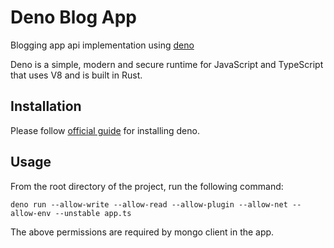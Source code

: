 # Deno Blog App

Blogging app api implementation using [deno](https://deno.land)

Deno is a simple, modern and secure runtime for JavaScript and TypeScript that uses V8 and is built in Rust.

## Installation

Please follow [official guide](https://deno.land/#installation) for installing deno.

## Usage

From the root directory of the project, run the following command:

```
deno run --allow-write --allow-read --allow-plugin --allow-net --allow-env --unstable app.ts
```

The above permissions are required by mongo client in the app.
